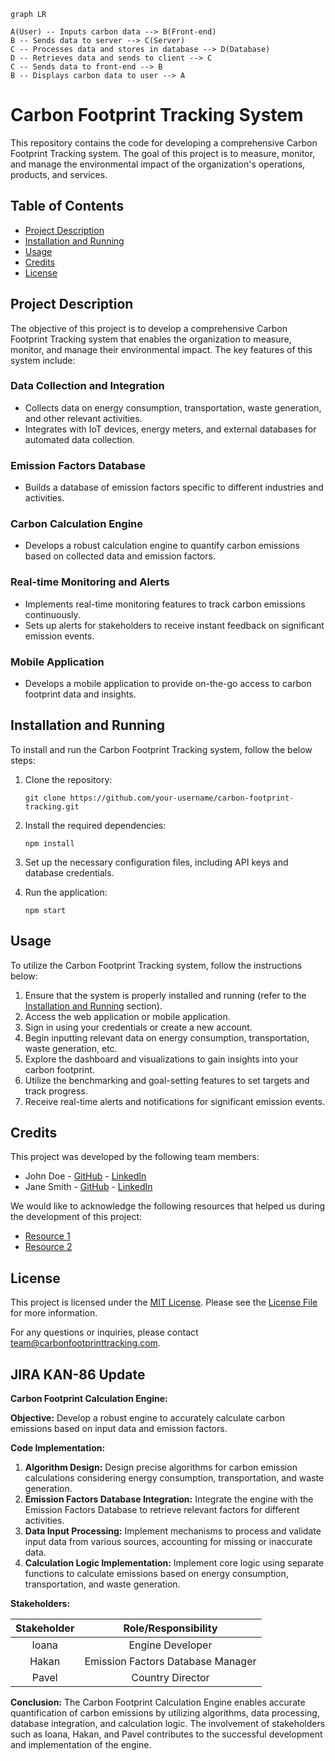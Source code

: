 ```mermaid
graph LR

A(User) -- Inputs carbon data --> B(Front-end) 
B -- Sends data to server --> C(Server)
C -- Processes data and stores in database --> D(Database)
D -- Retrieves data and sends to client --> C
C -- Sends data to front-end --> B
B -- Displays carbon data to user --> A
```
# Carbon Footprint Tracking System

This repository contains the code for developing a comprehensive Carbon Footprint Tracking system. The goal of this project is to measure, monitor, and manage the environmental impact of the organization's operations, products, and services.

## Table of Contents

- [Project Description](#project-description)
- [Installation and Running](#installation-and-running)
- [Usage](#usage)
- [Credits](#credits)
- [License](#license)

## Project Description

The objective of this project is to develop a comprehensive Carbon Footprint Tracking system that enables the organization to measure, monitor, and manage their environmental impact. The key features of this system include:

### Data Collection and Integration

- Collects data on energy consumption, transportation, waste generation, and other relevant activities.
- Integrates with IoT devices, energy meters, and external databases for automated data collection.

### Emission Factors Database

- Builds a database of emission factors specific to different industries and activities.

### Carbon Calculation Engine

- Develops a robust calculation engine to quantify carbon emissions based on collected data and emission factors.

### Real-time Monitoring and Alerts

- Implements real-time monitoring features to track carbon emissions continuously.
- Sets up alerts for stakeholders to receive instant feedback on significant emission events.

### Mobile Application

- Develops a mobile application to provide on-the-go access to carbon footprint data and insights.

## Installation and Running

To install and run the Carbon Footprint Tracking system, follow the below steps:

1. Clone the repository:

    ```
    git clone https://github.com/your-username/carbon-footprint-tracking.git
    ```

2. Install the required dependencies:

    ```
    npm install
    ```

3. Set up the necessary configuration files, including API keys and database credentials.

4. Run the application:

    ```
    npm start
    ```

## Usage

To utilize the Carbon Footprint Tracking system, follow the instructions below:

1. Ensure that the system is properly installed and running (refer to the [Installation and Running](#installation-and-running) section).
2. Access the web application or mobile application.
3. Sign in using your credentials or create a new account.
4. Begin inputting relevant data on energy consumption, transportation, waste generation, etc.
5. Explore the dashboard and visualizations to gain insights into your carbon footprint.
6. Utilize the benchmarking and goal-setting features to set targets and track progress.
7. Receive real-time alerts and notifications for significant emission events.

## Credits

This project was developed by the following team members:

- John Doe - [GitHub](https://github.com/johndoe) - [LinkedIn](https://www.linkedin.com/in/johndoe)
- Jane Smith - [GitHub](https://github.com/janesmith) - [LinkedIn](https://www.linkedin.com/in/janesmith)

We would like to acknowledge the following resources that helped us during the development of this project:

- [Resource 1](https://www.example.com)
- [Resource 2](https://www.example.com)

## License

This project is licensed under the [MIT License](LICENSE.txt). Please see the [License File](LICENSE.txt) for more information.

For any questions or inquiries, please contact [team@carbonfootprinttracking.com](mailto:team@carbonfootprinttracking.com). 

## JIRA KAN-86 Update
<p><strong>Carbon Footprint Calculation Engine:</strong></p>
<p><strong>Objective:</strong> Develop a robust engine to accurately calculate carbon emissions based on input data and emission factors.</p>
<p><strong>Code Implementation:</strong></p>
<ol>
<li><strong>Algorithm Design:</strong> Design precise algorithms for carbon emission calculations considering energy consumption, transportation, and waste generation.</li>
<li><strong>Emission Factors Database Integration:</strong> Integrate the engine with the Emission Factors Database to retrieve relevant factors for different activities.</li>
<li><strong>Data Input Processing:</strong> Implement mechanisms to process and validate input data from various sources, accounting for missing or inaccurate data.</li>
<li><strong>Calculation Logic Implementation:</strong> Implement core logic using separate functions to calculate emissions based on energy consumption, transportation, and waste generation.</li>
</ol>
<p><strong>Stakeholders:</strong></p>
<table>
<thead>
<tr>
<th style="text-align:center">Stakeholder</th>
<th style="text-align:center">Role/Responsibility</th>
</tr>
</thead>
<tbody>
<tr>
<td style="text-align:center">Ioana</td>
<td style="text-align:center">Engine Developer</td>
</tr>
<tr>
<td style="text-align:center">Hakan</td>
<td style="text-align:center">Emission Factors Database Manager</td>
</tr>
<tr>
<td style="text-align:center">Pavel</td>
<td style="text-align:center">Country Director</td>
</tr>
</tbody>
</table>
<p><strong>Conclusion:</strong> The Carbon Footprint Calculation Engine enables accurate quantification of carbon emissions by utilizing algorithms, data processing, database integration, and calculation logic. The involvement of stakeholders such as Ioana, Hakan, and Pavel contributes to the successful development and implementation of the engine.</p>
